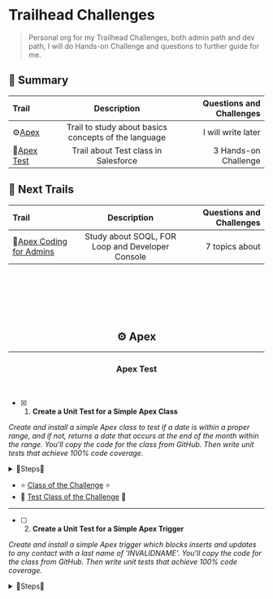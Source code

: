# Trailhead Challenges
> Personal org for my Trailhead Challenges, both admin path and dev path, I will do Hands-on Challenge and questions to further guide for me.

## :file_folder: Summary
| Trail      | Description | Questions and Challenges     |
| :---        |    :----:   |          ---: |
| ⚙️[Apex](#Apex)     | Trail to study about basics concepts of the language       | I will write later   |
| 🚧[Apex Test](#ApexTest)   | Trail about Test class in Salesforce     | 3 Hands-on Challenge      |

## 🚩 Next Trails
| Trail      | Description | Questions and Challenges     |
| :---        |    :----:   |          ---: |
| 🧍[Apex Coding for Admins](https://trailhead.salesforce.com/en/content/learn/projects/quick-start-apex-coding-for-admins)     | Study about SOQL, FOR Loop and Developer Console       | 7 topics about   |


<br>
<br>
<br>
<br>
<br>

<h2 align="center"> ⚙️ Apex </h2> <a name="Apex"></a>

---

<h3 align="center">Apex Test</h3>  <a name="ApexTest"></a>

<br>

- [x] 1. **Create a Unit Test for a Simple Apex Class**

*Create and install a simple Apex class to test if a date is within a proper range, and if not, returns a date that occurs at the end of the month within the range. You'll copy the code for the class from GitHub. Then write unit tests that achieve 100% code coverage.*
<details><summary>👣Steps👣</summary>

> Create an Apex class:
-       Name: VerifyDate
-       Code: Copy from GitHub
-       Place the unit tests in a separate test class:
-       Name: TestVerifyDate
-       Goal: 100% code coverage
-       Run your test class at least once

</details>

- ⭐ [Class of the Challenge](./force-app/main/default/classes/VerifyDate.cls) ⭐
- 🚧 [Test Class of the Challenge](./force-app/main/default/classes/TestVerifyDate.cls) 🚧

---

- [ ] 2. **Create a Unit Test for a Simple Apex Trigger**

*Create and install a simple Apex trigger which blocks inserts and updates to any contact with a last name of 'INVALIDNAME'. You'll copy the code for the class from GitHub. Then write unit tests that achieve 100% code coverage.*
<details><summary>👣Steps👣</summary>

>Create an Apex trigger on the Contact object
*       Name: RestrictContactByName
-       Copy from GitHub
-       Place the unit tests in a separate test class
-       Name: TestRestrictContactByName
-       Goal: 100% test coverage
-       Run your test class at least once

</details>